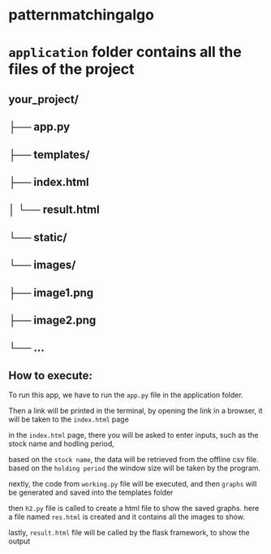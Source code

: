 # patternmatchingalgo

# `application` folder contains all the files of the project

## your_project/
## ├── app.py
## ├── templates/
##     ├── index.html
## │   └── result.html
## └── static/
##     └── images/
##         ├── image1.png
##         ├── image2.png
##         └── ...


## How to execute: 
To run this app, we have to run the `app.py` file in the application folder.

Then a link will be printed in the terminal, by opening the link in a browser, it will be taken to the `index.html` page

in the `index.html` page, there you will be asked to enter inputs, such as the stock name and hodling period, 

based on the `stock name`, the data will be retrieved from the offline csv file. 
based on the `holding period` the window size will be taken by the program.

nextly, the code from `working.py` file will be executed, and then `graphs` will be generated and saved into the templates folder

then `h2.py` file is called to create a html file to show the saved graphs.
here a file named `res.html` is created and it contains all the images to show.

lastly, `result.html` file will be called by the flask framework, to show the output
